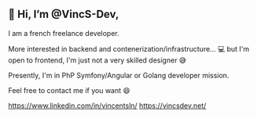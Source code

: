 👋 Hi, I’m @VincS-Dev,
---
I am a french freelance developer.

More interested in backend and contenerization/infrastructure... 💻 
but I'm open to frontend, I'm just not a very skilled designer 😅

Presently, I'm in PhP Symfony/Angular or Golang developer mission.


Feel free to contact me if you want 😄

https://www.linkedin.com/in/vincentsln/
https://vincsdev.net/

<!---
VincS-Dev/VincS-Dev is a ✨ special ✨ repository because its `README.md` (this file) appears on your GitHub profile.
You can click the Preview link to take a look at your changes.
--->
